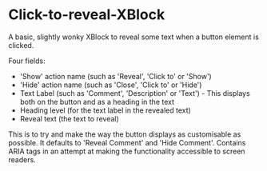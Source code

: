 # Click-to-reveal-XBlock
A basic, slightly wonky XBlock to reveal some text when a button element is clicked.

Four fields: 
- 'Show' action name (such as 'Reveal', 'Click to' or 'Show')
- 'Hide' action name (such as 'Close', 'Click to' or 'Hide')
- Text Label (such as 'Comment', 'Description' or 'Text') - This displays both on the button and as a heading in the text
- Heading level (for the text label in the revealed text)
- Reveal text (the text to reveal)

This is to try and make the way the button displays as customisable as possible. It defaults to 'Reveal Comment' and 'Hide Comment'.
Contains ARIA tags in an attempt at making the functionality accessible to screen readers.
